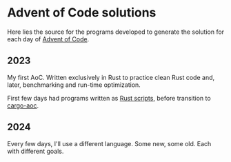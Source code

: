 # Advent of Code solutions

Here lies the source for the programs developed to generate the solution for each day of [Advent of Code](https://adventofcode.com/).

## 2023

My first AoC. Written exclusively in Rust to practice clean Rust code and, later, benchmarking and run-time optimization.

First few days had programs written as [Rust scripts](https://github.com/DanielKeep/cargo-script), before transition to [cargo-aoc](https://github.com/gobanos/cargo-aoc).

## 2024

Every few days, I'll use a different language. Some new, some old. Each with different goals.

